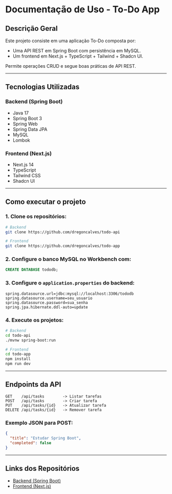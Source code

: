 # Documentação de Uso - To-Do App

## Descrição Geral

Este projeto consiste em uma aplicação To-Do composta por:

- Uma API REST em Spring Boot com persistência em MySQL.
- Um frontend em Next.js + TypeScript + Tailwind + Shadcn UI.

Permite operações CRUD e segue boas práticas de API REST.

---

## Tecnologias Utilizadas

### Backend (Spring Boot)

- Java 17
- Spring Boot 3
- Spring Web
- Spring Data JPA
- MySQL
- Lombok

### Frontend (Next.js)

- Next.js 14
- TypeScript
- Tailwind CSS
- Shadcn UI

---

## Como executar o projeto

### 1. Clone os repositórios:

```bash
# Backend
git clone https://github.com/dregoncalves/todo-api

# Frontend
git clone https://github.com/dregoncalves/todo-app
```

### 2. Configure o banco MySQL no Workbench com:

```sql
CREATE DATABASE tododb;
```

### 3. Configure o `application.properties` do backend:

```properties
spring.datasource.url=jdbc:mysql://localhost:3306/tododb
spring.datasource.username=seu_usuario
spring.datasource.password=sua_senha
spring.jpa.hibernate.ddl-auto=update
```

### 4. Execute os projetos:

```bash
# Backend
cd todo-api
./mvnw spring-boot:run

# Frontend
cd todo-app
npm install
npm run dev
```

---

## Endpoints da API

```http
GET    /api/tasks        -> Listar tarefas  
POST   /api/tasks        -> Criar tarefa  
PUT    /api/tasks/{id}   -> Atualizar tarefa  
DELETE /api/tasks/{id}   -> Remover tarefa  
```

### Exemplo JSON para POST:

```json
{
  "title": "Estudar Spring Boot",
  "completed": false
}
```

---

## Links dos Repositórios

- [Backend (Spring Boot)](https://github.com/dregoncalves/todo-api)
- [Frontend (Next.js)](https://github.com/dregoncalves/todo-app)